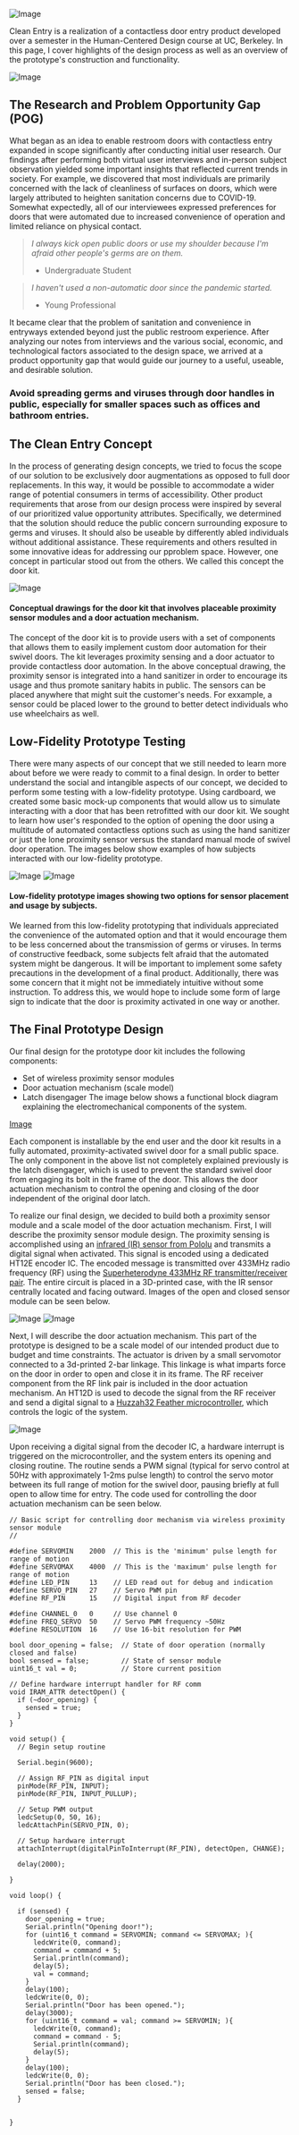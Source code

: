 ![Image](/media/cleanentryfull.png)

Clean Entry is a realization of a contactless door entry product developed over a semester in the Human-Centered Design course at UC, Berkeley. In this page, I cover highlights of the design process as well as an overview of the prototype's construction and functionality.

![Image](/media/operation.gif)

## The Research and Problem Opportunity Gap (POG)

What began as an idea to enable restroom doors with contactless entry expanded in scope significantly after conducting initial user research. Our findings after performing both virtual user interviews and in-person subject observation yielded some important insights that reflected current trends in society. For example, we discovered that most individuals are primarily concerned with the lack of cleanliness of surfaces on doors, which were largely attributed to heighten sanitation concerns due to COVID-19. Somewhat expectedly, all of our interviewees expressed preferences for doors that were automated due to increased convenience of operation and limited reliance on physical contact.

>_I always kick open public doors or use my shoulder because I'm afraid other people's germs are on them._
> - Undergraduate Student

>_I haven't used a non-automatic door since the pandemic started._
> - Young Professional

It became clear that the problem of sanitation and convenience in entryways extended beyond just the public restroom experience. After analyzing our notes from interviews and  the various social, economic, and technological factors associated to the design space, we arrived at a product opportunity gap that would guide our journey to a useful, useable, and desirable solution.

### Avoid spreading germs and viruses through door handles in public, especially for smaller spaces such as offices and bathroom entries.

## The Clean Entry Concept

In the process of generating design concepts, we tried to focus the scope of our solution to be exclusively door augmentations as opposed to full door replacements. In this way, it would be possible to accommodate a wider range of potential consumers in terms of accessibility. Other product requirements that arose from our design process were inspired by several of our prioritized value opportunity attributes. Specifically, we determined that the solution should reduce the public concern surrounding exposure to germs and viruses. It should also be useable by differently abled individuals without additional assistance. These requirements and others resulted in some innovative ideas for addressing our pproblem space. However, one concept in particular stood out from the others. We called this concept the door kit.

![Image](/media/doorkit.PNG)
#### Conceptual drawings for the door kit that involves placeable proximity sensor modules and a door actuation mechanism.

The concept of the door kit is to provide users with a set of components that allows them to easily implement custom door automation for their swivel doors. The kit leverages proximity sensing and a door actuator to provide contactless door automation. In the above conceptual drawing, the proximity sensor is integrated into a hand sanitizer in order to encourage its usage and thus promote sanitary habits in public. The sensors can be placed anywhere that might suit the customer's needs. For exxample, a sensor could be placed lower to the ground to better detect individuals who use wheelchairs as well.

## Low-Fidelity Prototype Testing

There were many aspects of our concept that we still needed to learn more about before we were ready to commit to a final design. In order to better understand the social and intangible aspects of our concept, we decided to perform some testing with a low-fidelity prototype. Using cardboard, we created some basic mock-up components that would allow us to simulate interacting with a door that has been retrofitted with our door kit. We sought to learn how user's responded to the option of opening the door using a multitude of automated contactless options such as using the hand sanitizer or just the lone proximity sensor versus the standard manual mode of swivel door operation. The images below show examples of how subjects interacted with our low-fidelity prototype.

![Image](/media/lofi_prox.jpg)
![Image](/media/lofi_sanitizer.JPG)
#### Low-fidelity prototype images showing two options for sensor placement and usage by subjects.

We learned from this low-fidelity prototyping that individuals appreciated the convenience of the automated option and that it would encourage them to be less concerned about the transmission of germs or viruses. In terms of constructive feedback, some subjects felt afraid that the automated system might be dangerous. It will be important to implement some safety precautions in the development of a final product. Additionally, there was some concern that it might not be immediately intuitive without some instruction. To address this, we would hope to include some form of large sign to indicate that the door is proximity activated in one way or another.

## The Final Prototype Design

Our final design for the prototype door kit includes the following components:
* Set of wireless proximity sensor modules
* Door actuation mechanism (scale model)
* Latch disengager
The image below shows a functional block diagram explaining the electromechanical components of the system.

[Image](/media/diagram.PNG)

Each component is installable by the end user and the door kit results in a fully automated, proximity-activated swivel door for a small public space. The only component in the above list not completely explained previously is the latch disengager, which is used to prevent the standard swivel door from engaging its bolt in the frame of the door. This allows the door actuation mechanism to control the opening and closing of the door independent of the original door latch.

To realize our final design, we decided to build both a proximity sensor module and a scale model of the door actuation mechanism. First, I will describe the proximity sensor module design. The proximity sensing is accomplished using an [infrared (IR) sensor from Pololu](https://www.pololu.com/product/1134) and transmits a digital signal when activated. This signal is encoded using a dedicated HT12E encoder IC. The encoded message is transmitted over 433MHz radio frequency (RF) using the [Superheterodyne 433MHz RF transmitter/receiver pair](https://www.amazon.com/RioRand-Superheterodyne-transmitter-receiver-3400/dp/B00HEDRHG6). The entire circuit is placed in a 3D-printed case, with the IR sensor centrally located and facing outward. Images of the open and closed sensor module can be seen below.

![Image](/media/module_open.jpg)
![Image](/media/module_closed.jpg)

Next, I will describe the door actuation mechanism. This part of the prototype is designed to be a scale model of our intended product due to budget and time constraints. The actuator is driven by a small servomotor connected to a 3d-printed 2-bar linkage. This linkage is what imparts force on the door in order to open and close it in its frame. The RF receiver component from the RF link pair is included in the door actuation mechanism. An HT12D is used to decode the signal from the RF receiver and send a digital signal to a [Huzzah32 Feather microcontroller](https://learn.adafruit.com/adafruit-huzzah32-esp32-feather), which controls the logic of the system.

![Image](/media/door.jpg)

Upon receiving a digital signal from the decoder IC, a hardware interrupt is triggered on the microcontroller, and the system enters its opening and closing routine. The routine sends a PWM signal (typical for servo control at 50Hz with approximately 1-2ms pulse length) to control the servo motor between its full range of motion for the swivel door, pausing briefly at full open to allow time for entry. The code used for controlling the door actuation mechanism can be seen below.

```
// Basic script for controlling door mechanism via wireless proximity sensor module
//

#define SERVOMIN    2000  // This is the 'minimum' pulse length for range of motion
#define SERVOMAX    4000  // This is the 'maximum' pulse length for range of motion
#define LED_PIN     13    // LED read out for debug and indication
#define SERVO_PIN   27    // Servo PWM pin
#define RF_PIN      15    // Digital input from RF decoder

#define CHANNEL_0   0     // Use channel 0
#define FREQ_SERVO  50    // Servo PWM frequency ~50Hz  
#define RESOLUTION  16    // Use 16-bit resolution for PWM

bool door_opening = false;  // State of door operation (normally closed and false)
bool sensed = false;        // State of sensor module
uint16_t val = 0;           // Store current position

// Define hardware interrupt handler for RF comm
void IRAM_ATTR detectOpen() {
  if (~door_opening) {
    sensed = true;
  }
}

void setup() {
  // Begin setup routine

  Serial.begin(9600);

  // Assign RF_PIN as digital input
  pinMode(RF_PIN, INPUT);
  pinMode(RF_PIN, INPUT_PULLUP);
  
  // Setup PWM output
  ledcSetup(0, 50, 16);
  ledcAttachPin(SERVO_PIN, 0);

  // Setup hardware interrupt
  attachInterrupt(digitalPinToInterrupt(RF_PIN), detectOpen, CHANGE);

  delay(2000);
  
}

void loop() {

  if (sensed) {
    door_opening = true;
    Serial.println("Opening door!");
    for (uint16_t command = SERVOMIN; command <= SERVOMAX; ){
      ledcWrite(0, command);
      command = command + 5;
      Serial.println(command);
      delay(5);
      val = command;
    }
    delay(100);
    ledcWrite(0, 0);
    Serial.println("Door has been opened.");
    delay(3000);
    for (uint16_t command = val; command >= SERVOMIN; ){
      ledcWrite(0, command);
      command = command - 5;
      Serial.println(command);
      delay(5);
    }
    delay(100);
    ledcWrite(0, 0);
    Serial.println("Door has been closed.");
    sensed = false;
  }

  
}
```
